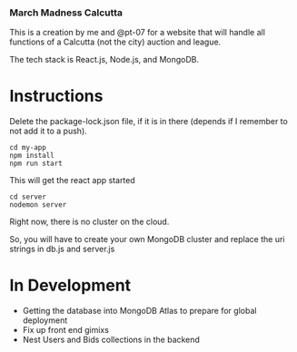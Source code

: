 
### March Madness Calcutta 

This is a creation by me and @pt-07 for a website that will handle all functions of a Calcutta (not the city) auction and league. 

The tech stack is React.js, Node.js, and MongoDB. 

# Instructions 

Delete the package-lock.json file, if it is in there (depends if I remember to not add it to a push).
 
```
cd my-app 
npm install
npm run start 
```

This will get the react app started 

``` 
cd server
nodemon server
``` 

Right now, there is no cluster on the cloud.

So, you will have to create your own MongoDB cluster and replace the uri strings in db.js and server.js 

# In Development 
- Getting the database into MongoDB Atlas to prepare for global deployment 
- Fix up front end gimixs
- Nest Users and Bids collections in the backend  
